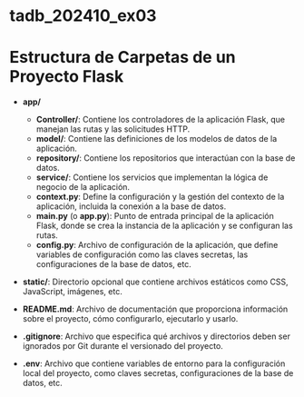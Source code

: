 # tadb_202410_ex03
# Estructura de Carpetas de un Proyecto Flask

- **app/**
  - **Controller/**: Contiene los controladores de la aplicación Flask, que manejan las rutas y las solicitudes HTTP.
  - **model/**: Contiene las definiciones de los modelos de datos de la aplicación.
  - **repository/**: Contiene los repositorios que interactúan con la base de datos.
  - **service/**: Contiene los servicios que implementan la lógica de negocio de la aplicación.
  - **context.py**: Define la configuración y la gestión del contexto de la aplicación, incluida la conexión a la base de datos.
  - **main.py** (o **app.py**): Punto de entrada principal de la aplicación Flask, donde se crea la instancia de la aplicación y se configuran las rutas.
  - **config.py**: Archivo de configuración de la aplicación, que define variables de configuración como las claves secretas, las configuraciones de la base de datos, etc.

- **static/**: Directorio opcional que contiene archivos estáticos como CSS, JavaScript, imágenes, etc.

- **README.md**: Archivo de documentación que proporciona información sobre el proyecto, cómo configurarlo, ejecutarlo y usarlo.

- **.gitignore**: Archivo que especifica qué archivos y directorios deben ser ignorados por Git durante el versionado del proyecto.

- **.env**: Archivo que contiene variables de entorno para la configuración local del proyecto, como claves secretas, configuraciones de la base de datos, etc.
